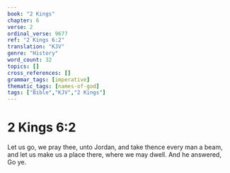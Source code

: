 ```yaml
---
book: "2 Kings"
chapter: 6
verse: 2
ordinal_verse: 9677
ref: "2 Kings 6:2"
translation: "KJV"
genre: "History"
word_count: 32
topics: []
cross_references: []
grammar_tags: [imperative]
thematic_tags: [names-of-god]
tags: ["Bible","KJV","2 Kings"]
---
```


# 2 Kings 6:2

Let us go, we pray thee, unto Jordan, and take thence every man a beam, and let us make us a place there, where we may dwell. And he answered, Go ye.
